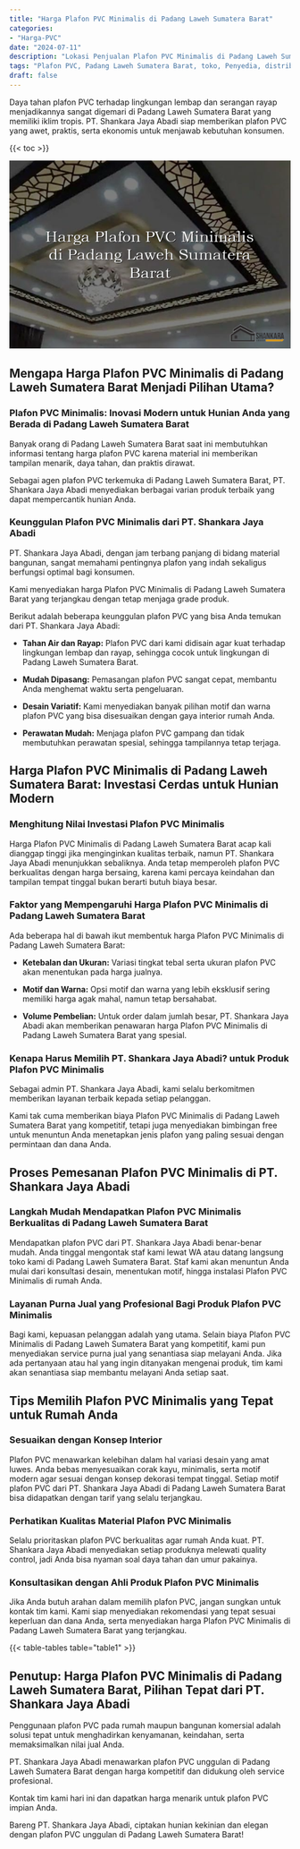 ```yaml
---
title: "Harga Plafon PVC Minimalis di Padang Laweh Sumatera Barat"
categories: 
- "Harga-PVC"
date: "2024-07-11"
description: "Lokasi Penjualan Plafon PVC Minimalis di Padang Laweh Sumatera Barat untuk hunian, office, serta gerai. Produk unggulan, beragam motif, variasi warna modern, dengan jasa penempatan oleh tenaga ahli profesional serta jaminan resmi!|Layanan penyediaan Plafon PVC Minimalis di Padang Laweh Sumatera Barat untuk keperluan hunian, kantor, maupun toko, dengan material unggulan dan penempatan oleh tim profesional dan kepastian resmi.|Pilihan Plafon PVC Minimalis di Padang Laweh Sumatera Barat yang andal bagi rumah, perkantoran, dan gerai, dengan produk unggulan dan instalasi dikerjakan oleh tim berpengalaman dan jaminan resmi.|Distribusi Plafon PVC Minimalis di Padang Laweh Sumatera Barat bagi hunian, office, serta ritel, beserta material unggulan dan pemasangan oleh tenaga ahli profesional, dilengkapi beserta garansi resmi.}"
tags: "Plafon PVC, Padang Laweh Sumatera Barat, toko, Penyedia, distributor"
draft: false
---
```


Daya tahan plafon PVC terhadap lingkungan lembap dan serangan rayap menjadikannya sangat digemari di Padang Laweh Sumatera Barat yang memiliki iklim tropis. PT. Shankara Jaya Abadi siap memberikan plafon PVC yang awet, praktis, serta ekonomis untuk menjawab kebutuhan konsumen.

{{< toc >}}

![Harga Plafon PVC Minimalis di Padang Laweh Sumatera Barat](/images/Harga-PVC/Harga-Plafon-PVC-Minimalis-di-Padang-Laweh-Sumatera-Barat.png)


## Mengapa Harga Plafon PVC Minimalis di Padang Laweh Sumatera Barat Menjadi Pilihan Utama?

### Plafon PVC Minimalis: Inovasi Modern untuk Hunian Anda yang Berada di Padang Laweh Sumatera Barat

Banyak orang di Padang Laweh Sumatera Barat saat ini membutuhkan informasi tentang harga plafon PVC karena material ini memberikan tampilan menarik, daya tahan, dan praktis dirawat.

Sebagai agen plafon PVC terkemuka di Padang Laweh Sumatera Barat, PT. Shankara Jaya Abadi menyediakan berbagai varian produk terbaik yang dapat mempercantik hunian Anda.

### Keunggulan Plafon PVC Minimalis dari PT. Shankara Jaya Abadi

PT. Shankara Jaya Abadi, dengan jam terbang panjang di bidang material bangunan, sangat memahami pentingnya plafon yang indah sekaligus berfungsi optimal bagi konsumen.

Kami menyediakan harga Plafon PVC Minimalis di Padang Laweh Sumatera Barat yang terjangkau dengan tetap menjaga grade produk.

Berikut adalah beberapa keunggulan plafon PVC yang bisa Anda temukan dari PT. Shankara Jaya Abadi:

- **Tahan Air dan Rayap:** Plafon PVC dari kami didisain agar kuat terhadap lingkungan lembap dan rayap, sehingga cocok untuk lingkungan di Padang Laweh Sumatera Barat.

- **Mudah Dipasang:** Pemasangan plafon PVC sangat cepat, membantu Anda menghemat waktu serta pengeluaran.

- **Desain Variatif:** Kami menyediakan banyak pilihan motif dan warna plafon PVC yang bisa disesuaikan dengan gaya interior rumah Anda.

- **Perawatan Mudah:** Menjaga plafon PVC gampang dan tidak membutuhkan perawatan spesial, sehingga tampilannya tetap terjaga.

## Harga Plafon PVC Minimalis di Padang Laweh Sumatera Barat: Investasi Cerdas untuk Hunian Modern

### Menghitung Nilai Investasi Plafon PVC Minimalis

Harga Plafon PVC Minimalis di Padang Laweh Sumatera Barat acap kali dianggap tinggi jika menginginkan kualitas terbaik, namun PT. Shankara Jaya Abadi menunjukkan sebaliknya. Anda tetap memperoleh plafon PVC berkualitas dengan harga bersaing, karena kami percaya keindahan dan tampilan tempat tinggal bukan berarti butuh biaya besar.

### Faktor yang Mempengaruhi Harga Plafon PVC Minimalis di Padang Laweh Sumatera Barat

Ada beberapa hal di bawah ikut membentuk harga Plafon PVC Minimalis di Padang Laweh Sumatera Barat:

- **Ketebalan dan Ukuran:** Variasi tingkat tebal serta ukuran plafon PVC akan menentukan pada harga jualnya.

- **Motif dan Warna:** Opsi motif dan warna yang lebih eksklusif sering memiliki harga agak mahal, namun tetap bersahabat.

- **Volume Pembelian:** Untuk order dalam jumlah besar, PT. Shankara Jaya Abadi akan memberikan penawaran harga Plafon PVC Minimalis di Padang Laweh Sumatera Barat yang spesial.

### Kenapa Harus Memilih PT. Shankara Jaya Abadi? untuk Produk Plafon PVC Minimalis

Sebagai admin PT. Shankara Jaya Abadi, kami selalu berkomitmen memberikan layanan terbaik kepada setiap pelanggan.

Kami tak cuma memberikan biaya Plafon PVC Minimalis di Padang Laweh Sumatera Barat yang kompetitif, tetapi juga menyediakan bimbingan free untuk menuntun Anda menetapkan jenis plafon yang paling sesuai dengan permintaan dan dana Anda.

## Proses Pemesanan Plafon PVC Minimalis di PT. Shankara Jaya Abadi

### Langkah Mudah Mendapatkan Plafon PVC Minimalis Berkualitas di Padang Laweh Sumatera Barat

Mendapatkan plafon PVC dari PT. Shankara Jaya Abadi benar-benar mudah. Anda tinggal mengontak staf kami lewat WA atau datang langsung toko kami di Padang Laweh Sumatera Barat. Staf kami akan menuntun Anda mulai dari konsultasi desain, menentukan motif, hingga instalasi Plafon PVC Minimalis di rumah Anda.

### Layanan Purna Jual yang Profesional Bagi Produk Plafon PVC Minimalis

Bagi kami, kepuasan pelanggan adalah yang utama. Selain biaya Plafon PVC Minimalis di Padang Laweh Sumatera Barat yang kompetitif, kami pun menyediakan service purna jual yang senantiasa siap melayani Anda. Jika ada pertanyaan atau hal yang ingin ditanyakan mengenai produk, tim kami akan senantiasa siap membantu melayani Anda setiap saat.

## Tips Memilih Plafon PVC Minimalis yang Tepat untuk Rumah Anda

### Sesuaikan dengan Konsep Interior

Plafon PVC menawarkan kelebihan dalam hal variasi desain yang amat luwes. Anda bebas menyesuaikan corak kayu, minimalis, serta motif modern agar sesuai dengan konsep dekorasi tempat tinggal. Setiap motif plafon PVC dari PT. Shankara Jaya Abadi di Padang Laweh Sumatera Barat bisa didapatkan dengan tarif yang selalu terjangkau.

### Perhatikan Kualitas Material Plafon PVC Minimalis

Selalu prioritaskan plafon PVC berkualitas agar rumah Anda kuat. PT. Shankara Jaya Abadi menyediakan setiap produknya melewati quality control, jadi Anda bisa nyaman soal daya tahan dan umur pakainya.

### Konsultasikan dengan Ahli Produk Plafon PVC Minimalis

Jika Anda butuh arahan dalam memilih plafon PVC, jangan sungkan untuk kontak tim kami. Kami siap menyediakan rekomendasi yang tepat sesuai keperluan dan dana Anda, serta menyediakan harga Plafon PVC Minimalis di Padang Laweh Sumatera Barat yang terjangkau.

{{< table-tables table="table1" >}}

## Penutup: Harga Plafon PVC Minimalis di Padang Laweh Sumatera Barat, Pilihan Tepat dari PT. Shankara Jaya Abadi

Penggunaan plafon PVC pada rumah maupun bangunan komersial adalah solusi tepat untuk menghadirkan kenyamanan, keindahan, serta memaksimalkan nilai jual Anda.

PT. Shankara Jaya Abadi menawarkan plafon PVC unggulan di Padang Laweh Sumatera Barat dengan harga kompetitif dan didukung oleh service profesional.

Kontak tim kami hari ini dan dapatkan harga menarik untuk plafon PVC impian Anda.

Bareng PT. Shankara Jaya Abadi, ciptakan hunian kekinian dan elegan dengan plafon PVC unggulan di Padang Laweh Sumatera Barat!